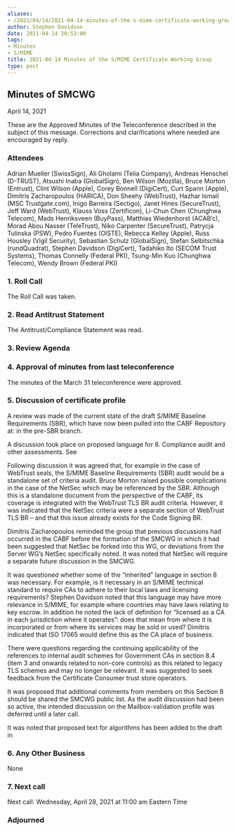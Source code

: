 ```yaml
---
aliases:
- /2021/04/14/2021-04-14-minutes-of-the-s-mime-certificate-working-group/
author: Stephen Davidson
date: 2021-04-14 20:53:00
tags:
- Minutes
- S/MIME
title: 2021-04-14 Minutes of the S/MIME Certificate Working Group
type: post
---
```


## Minutes of SMCWG

April 14, 2021

These are the Approved Minutes of the Teleconference described in the subject of this message. Corrections and clarifications where needed are encouraged by reply.

### Attendees

Adrian Mueller (SwissSign), Ali Gholami (Telia Company), Andreas Henschel (D-TRUST), Atsushi Inaba (GlobalSign), Ben Wilson (Mozilla), Bruce Morton (Entrust), Clint Wilson (Apple), Corey Bonnell (DigiCert), Curt Spann (Apple), Dimitris Zacharopoulos (HARICA), Don Sheehy (WebTrust), Hazhar Ismail (MSC Trustgate.com), Inigo Barreira (Sectigo), Janet Hines (SecureTrust), Jeff Ward (WebTrust), Klauss Voss (Zertificon), Li-Chun Chen (Chunghwa Telecom), Mads Henriksveen (BuyPass), Matthias Wiedenhorst (ACAB’c), Morad Abou Nasser (TeleTrust), Niko Carpenter (SecureTrust), Patrycja Tulinska (PSW), Pedro Fuentes (OISTE), Rebecca Kelley (Apple), Russ Housley (Vigil Security), Sebastian Schulz (GlobalSign), Stefan Selbitschka (rundQuadrat), Stephen Davidson (DigiCert), Tadahiko Ito (SECOM Trust Systems), Thomas Connelly (Federal PKI), Tsung-Min Kuo (Chunghwa Telecom), Wendy Brown (Federal PKI)

### 1. Roll Call

The Roll Call was taken.

### 2. Read Antitrust Statement

The Antitrust/Compliance Statement was read.

### 3. Review Agenda

### 4. Approval of minutes from last teleconference

The minutes of the March 31 teleconference were approved.

### 5. Discussion of certificate profile

A review was made of the current state of the draft S/MIME Baseline Requirements (SBR), which have now been pulled into the CABF Repository at: in the pre-SBR branch.

A discussion took place on proposed language for 8. Compliance audit and other assessments.
See

Following discussion it was agreed that, for example in the case of WebTrust seals, the S/MIME Baseline Requirements (SBR) audit would be a standalone set of criteria audit. Bruce Morton raised possible complications in the case of the NetSec which may be referenced by the SBR. Although this is a standalone document from the perspective of the CABF, its coverage is integrated with the WebTrust TLS BR audit criteria. However, it was indicated that the NetSec criteria were a separate section of WebTrust TLS BR – and that this issue already exists for the Code Signing BR.

Dimitris Zacharopoulos reminded the group that previous discussions had occurred in the CABF before the formation of the SMCWG in which it had been suggested that NetSec be forked into this WG, or deviations from the Server WG’s NetSec specifically noted. It was noted that NetSec will require a separate future discussion in the SMCWG.

It was questioned whether some of the “inherited” language in section 8 was necessary. For example, is it necessary in an S/MIME technical standard to require CAs to adhere to their local laws and licensing requirements? Stephen Davidson noted that this language may have more relevance in S/MIME, for example where countries may have laws relating to key escrow. In addition he noted the lack of definition for “licensed as a CA in each jurisdiction where it operates”: does that mean from where it is incorporated or from where its services may be sold or used? Dimitris indicated that ISO 17065 would define this as the CA place of business.

There were questions regarding the continuing applicability of the references to internal audit schemes for Government CAs in section 8.4 (item 3 and onwards related to non-core controls) as this related to legacy TLS schemes and may no longer be relevant. It was suggested to seek feedback from the Certificate Consumer trust store operators.

It was proposed that additional comments from members on this Section 8 should be shared the SMCWG public list. As the audit discussion had been so active, the intended discussion on the Mailbox-validation profile was deferred until a later call.

It was noted that proposed text for algorithms has been added to the draft in

### 6. Any Other Business

None

### 7. Next call

Next call: Wednesday, April 28, 2021 at 11:00 am Eastern Time

### Adjourned